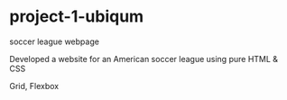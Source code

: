 # project-1-ubiqum
soccer league webpage

Developed a website for an American soccer league using pure HTML & CSS

Grid, Flexbox
